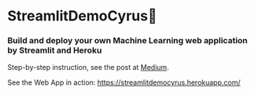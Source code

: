 # StreamlitDemoCyrus:rocket:
### **Build and deploy your own Machine Learning web application by Streamlit and Heroku**
Step-by-step instruction, see the post at [Medium](https://medium.com/@qs2178/build-and-deploy-your-own-machine-learning-web-application-by-streamlit-and-heroku-d306f2d29474?source=friends_link&sk=1b964be23795c36ffe3e3fa31141bbcc).


See the Web App in action: https://streamlitdemocyrus.herokuapp.com/
